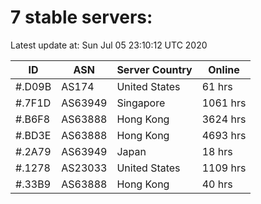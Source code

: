 # 7 stable servers:

Latest update at: Sun Jul 05 23:10:12 UTC 2020

| ID | ASN | Server Country | Online |
| -- | --- | -------------- | ------ |
| #.D09B | AS174 | United States | 61 hrs |
| #.7F1D | AS63949 | Singapore | 1061 hrs |
| #.B6F8 | AS63888 | Hong Kong | 3624 hrs |
| #.BD3E | AS63888 | Hong Kong | 4693 hrs |
| #.2A79 | AS63949 | Japan | 18 hrs |
| #.1278 | AS23033 | United States | 1109 hrs |
| #.33B9 | AS63888 | Hong Kong | 40 hrs |

